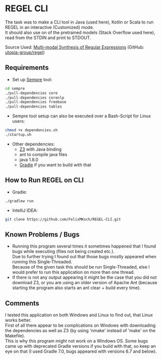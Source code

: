 # REGEL CLI
The task was to make a CLI tool in Java (used here), Kotlin or Scala to run REGEL in an interactive (Customized) mode.  
It should also use on of the pretrained models (Stack Overflow used here), read from the STDIN and print to STDOUT.  

Source Used: [Multi-modal Synthesis of Regular Expressions](https://arxiv.org/abs/1908.03316) (GitHub: [utopia-group/regel](https://github.com/utopia-group/regel/))

## Requirements
- Set up [Sempre](https://github.com/percyliang/sempre) tool:
```bash
cd sempre
./pull-dependencies core
./pull-dependencies corenlp
./pull-dependencies freebase
./pull-dependencies tables

```
- Sempre tool setup can also be executed over a Bash-Script for Linux users:  
```bash
chmod +x dependencies.sh 
./startup.sh
```

- Other dependencies:
	- [Z3](https://github.com/Z3Prover/z3) with Java binding
	- ant to compile java files
	- java 1.8.0
	- [Gradle](https://gradle.org/) if you want to build with that

## How to Run REGEL on CLI

- Gradle:
```bash
./gradlew run
```

- IntelliJ IDEA:
```bash
git clone https://github.com/FelixMKoch/REGEL-CLI.git
```


## Known Problems / Bugs
- Running this program several times it sometimes happened that I found bugs while executing (files not being created etc.).  
Due to further trying I found out that those bugs mostly appeared when running this Single-Threaded.  
Because of the given task this should be run Single-Threaded, else I would prefer to run this application on more than one thread.
- If there is not any output appearing it might be the case that you did not download Z3, or you are using an older version of Apache Ant (because starting the program also starts an ant clear + build every time).


## Comments
I tested this application on both Windows and Linux to find out, that Linux works better.  
First of all there appear to be complications on Windows with downloading the dependencies as well as Z3 (by using 'nmake' instead of 'make' on the Makefile).  
This is why this program might not work on a Windows OS. Some bugs came up with deprecated Gradle versions if you build with that, so keep an eye on that (I used Gradle 7.0, bugs appeared with versions 6.7 and below).

  

